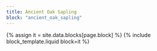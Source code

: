 ```yaml
---
title: Ancient Oak Sapling
block: "ancient_oak_sapling"
---
```


{% assign it = site.data.blocks[page.block] %}
{% include block_template.liquid block=it %}

